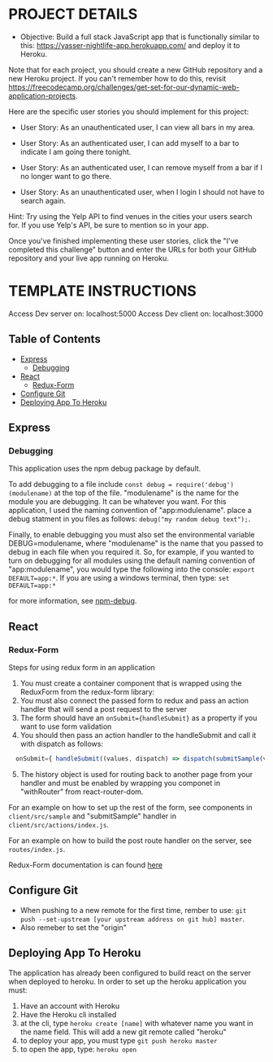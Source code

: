 PROJECT DETAILS
=======================================================================

* Objective: Build a full stack JavaScript app that is functionally similar to this: https://yasser-nightlife-app.herokuapp.com/ and deploy it to Heroku.

Note that for each project, you should create a new GitHub repository and a new Heroku project. If you can't remember how to do this, revisit https://freecodecamp.org/challenges/get-set-for-our-dynamic-web-application-projects.

Here are the specific user stories you should implement for this project:

* User Story: As an unauthenticated user, I can view all bars in my area.

* User Story: As an authenticated user, I can add myself to a bar to indicate I am going there tonight.

* User Story: As an authenticated user, I can remove myself from a bar if I no longer want to go there.

* User Story: As an unauthenticated user, when I login I should not have to search again.

Hint: Try using the Yelp API to find venues in the cities your users search for. If you use Yelp's API, be sure to mention so in your app.

Once you've finished implementing these user stories, click the "I've completed this challenge" button and enter the URLs for both your GitHub repository and your live app running on Heroku.


TEMPLATE INSTRUCTIONS
===========================================================================

Access Dev server on: localhost:5000
Access Dev client on: localhost:3000


## Table of Contents

- [Express](#Express)
  - [Debugging](#Debugging)
- [React](#React)
  - [Redux-Form](#Redux-Form)
- [Configure Git](#Configure-Git)
- [Deploying App To Heroku](#Deploying-App-To-Heroku)


## Express



### Debugging

This application uses the npm debug package by default.  

To add debugging to a file include `const debug = require('debug')(modulename)` at the top of the file.  "modulename" is the name for the module you are debugging. It can be whatever you want.  For this application, I used the naming convention of "app:modulename". place a debug statment in you files as follows: `debug("my random debug text");`.

Finally, to enable debugging you must also set the environmental variable DEBUG=modulename, where "modulename" is the name that you passed to debug in each file when you required it.  So, for example, if you wanted to turn on debugging for all modules using the default naming convention of "app:modulename", you would type the following into the console: `export DEFAULT=app:*`.  If you are using a windows terminal, then type: `set DEFAULT=app:*`

for more information, see [npm-debug](https://www.npmjs.com/package/debug).


## React

### Redux-Form

Steps for using redux form in an application

1. You must create a container component that is wrapped using the ReduxForm from the redux-form library:
2. You must also connect the passed form to redux and pass an action handler that will send a post request to the server
3. The form should have an `onSubmit={handleSubmit}` as a property if you want to use form validation
4. You should then pass an action handler to the handleSubmit and call it with dispatch as follows: 
  ```jsx
    onSubmit={ handleSubmit((values, dispatch) => dispatch(submitSample(values, history)) ) }
  ```
5. The history object is used for routing back to another page from your handler and must be enabled by wrapping you componet in "withRouter" from react-router-dom.

For an example on how to set up the rest of the form, see components in `client/src/sample` and "submitSample" handler in `client/src/actions/index.js`.

For an example on how to build the post route handler on the server, see `routes/index.js`.  

Redux-Form documentation is can found [here](https://redux-form.com/7.3.0/) 

## Configure Git

* When pushing to a new remote for the first time, rember to use: `git push --set-upstream [your upstream address on git hub] master`.
* Also remeber to set the "origin"

## Deploying App To Heroku

The application has already been configured to build react on the server when deployed to heroku.  In order to set up the heroku application you must:

1. Have an account with Heroku
2. Have the Heroku cli installed
3. at the cli, type `heroku create [name]` with whatever name you want in the name field.  This will add a new git remote called "heroku"
4. to deploy your app, you must type `git push heroku master`
5. to open the app, type: `heroku open`